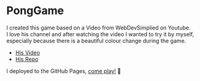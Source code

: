 # PongGame

I created this game based on a Video from WebDevSimplied on Youtube. <br>
I love his channel and after watching the video I wanted to try it by myself, especially because there is a beautiful colour change during the game.

- [His Video](https://www.youtube.com/watch?v=PeY6lXPrPaA)
- [His Repo](https://github.com/WebDevSimplified/js-pong)

I deployed to the GitHub Pages, [come play!](https://liaximenes.github.io/PongGame/)  🏓
